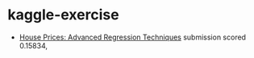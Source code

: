 # kaggle-exercise

* [House Prices: Advanced Regression Techniques](https://www.kaggle.com/c/house-prices-advanced-regression-techniques)
submission scored 0.15834,
